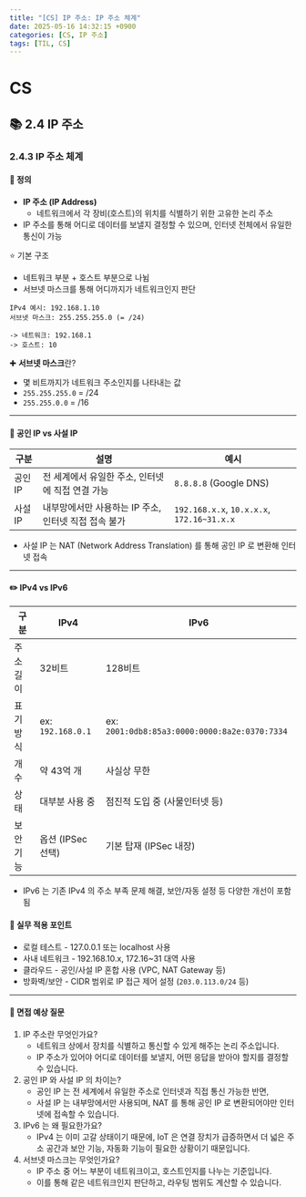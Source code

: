 ```yaml
---
title: "[CS] IP 주소: IP 주소 체계"
date: 2025-05-16 14:32:15 +0900
categories: [CS, IP 주소]
tags: [TIL, CS]
---
```

# CS
## 📚 2.4 IP 주소

### 2.4.3 IP 주소 체계

#### 📘 정의
- **IP 주소 (IP Address)**
  - 네트워크에서 각 장비(호스트)의 위치를 식별하기 위한 고유한 논리 주소
- IP 주소를 통해 어디로 데이터를 보낼지 결정할 수 있으며, 인터넷 전체에서 유일한 통신이 가능

⭐️ 기본 구조

- 네트워크 부분 + 호스트 부분으로 나뉨
- 서브넷 마스크를 통해 어디까지가 네트워크인지 판단

```plaintext
IPv4 예시: 192.168.1.10
서브넷 마스크: 255.255.255.0 (= /24)

-> 네트워크: 192.168.1
-> 호스트: 10
```

✚ **서브넷 마스크**란?
- 몇 비트까지가 네트워크 주소인지를 나타내는 값
- `255.255.255.0` = /24
- `255.255.0.0` = /16


---

#### 📌 공인 IP vs 사설 IP

| 구분    | 설명                              | 예시                                   |
|-------|---------------------------------|--------------------------------------|
| 공인 IP | 전 세계에서 유일한 주소, 인터넷에 직접 연결 가능    | `8.8.8.8` (Google DNS)                 |
| 사설 IP | 내부망에서만 사용하는 IP 주소, 인터넷 직접 접속 불가 | `192.168.x.x`, `10.x.x.x`, `172.16~31.x.x` |

- 사설 IP 는 NAT (Network Address Translation) 를 통해 공인 IP 로 변환해 인터넷 접속


---

#### ✏️  IPv4 vs IPv6

| 구분    | IPv4            | IPv6                    |
|-------|-----------------|-------------------------|
| 주소 길이 | 32비트            | 128비트                   |
| 표기 방식 | ex: `192.168.0.1` | ex: 	`2001:0db8:85a3:0000:0000:8a2e:0370:7334` |
| 개수    | 약 43억 개         | 사실상 무한                  |
| 상태    | 대부분 사용 중        | 점진적 도입 중 (사물인터넷 등)      |
| 보안 기능 | 옵션 (IPSec 선택)   | 기본 탑재 (IPSec 내장)        |


- IPv6 는 기존 IPv4 의 주소 부족 문제 해결, 보안/자동 설정 등 다양한 개선이 포함됨


#### 🏢 실무 적용 포인트
- 로컬 테스트 - 127.0.0.1 또는 localhost 사용
- 사내 네트워크 - 192.168.10.x, 172.16~31 대역 사용
- 클라우드 - 공인/사설 IP 혼합 사용 (VPC, NAT Gateway 등)
- 방화벽/보안 - CIDR 범위로 IP 접근 제어 설정 (`203.0.113.0/24` 등)

---

#### 🎤 면접 예상 질문
1. IP 주소란 무엇인가요?
   - 네트워크 상에서 장치를 식별하고 통신할 수 있게 해주는 논리 주소입니다.
   - IP 주소가 있어야 어디로 데이터를 보낼지, 어떤 응답을 받아야 할지를 결정할 수 있습니다.
2. 공인 IP 와 사설 IP 의 차이는?
   - 공인 IP 는 전 세계에서 유일한 주소로 인터넷과 직접 통신 가능한 반면,
   - 사설 IP 는 내부망에서만 사용되며, NAT 를 통해 공인 IP 로 변환되어야만 인터넷에 접속할 수 있습니다.
3. IPv6 는 왜 필요한가요?
   - IPv4 는 이미 고갈 상태이기 때문에, IoT 은 연결 장치가 급증하면서 더 넓은 주소 공간과 보안 기능, 자동화 기능이 필요한 상황이기 때문입니다.
4. 서브넷 마스크는 무엇인가요?
   - IP 주소 중 어느 부분이 네트워크이고, 호스트인지를 나누는 기준입니다.
   - 이를 통해 같은 네트워크인지 판단하고, 라우팅 범위도 계산할 수 있습니다.
